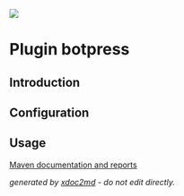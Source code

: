 ![](https://dev.lutece.paris.fr/jenkins/buildStatus/icon?job=chat-plugin-botpress-deploy)
# Plugin botpress

## Introduction



## Configuration



## Usage




[Maven documentation and reports](https://dev.lutece.paris.fr/plugins/plugin-botpress/)



 *generated by [xdoc2md](https://github.com/lutece-platform/tools-maven-xdoc2md-plugin) - do not edit directly.*